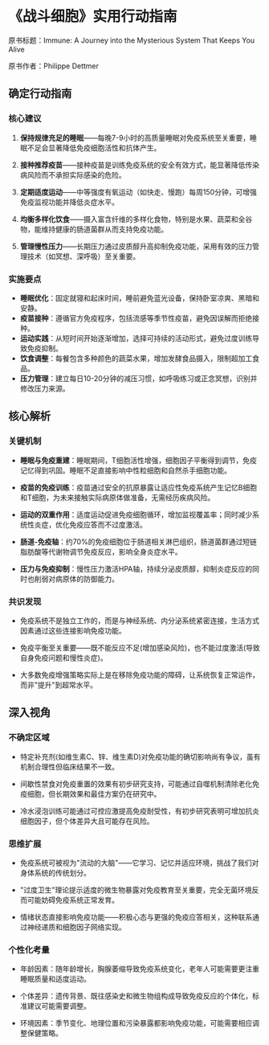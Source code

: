 # 《战斗细胞》实用行动指南

原书标题：Immune: A Journey into the Mysterious System That Keeps You Alive

原书作者：Philippe Dettmer


## 确定行动指南

### 核心建议

1. **保持规律充足的睡眠**——每晚7-9小时的高质量睡眠对免疫系统至关重要，睡眠不足会显著降低免疫细胞活性和抗体产生。

2. **接种推荐疫苗**——接种疫苗是训练免疫系统的安全有效方式，能显著降低传染病风险而不承担实际感染的危险。

3. **定期适度运动**——中等强度有氧运动（如快走、慢跑）每周150分钟，可增强免疫监视功能并降低炎症水平。

4. **均衡多样化饮食**——摄入富含纤维的多样化食物，特别是水果、蔬菜和全谷物，能维持健康的肠道菌群从而支持免疫功能。

5. **管理慢性压力**——长期压力通过皮质醇升高抑制免疫功能，采用有效的压力管理技术（如冥想、深呼吸）至关重要。

### 实施要点

- **睡眠优化**：固定就寝和起床时间，睡前避免蓝光设备，保持卧室凉爽、黑暗和安静。
- **疫苗接种**：遵循官方免疫程序，包括流感等季节性疫苗，避免因误解而拒绝接种。
- **运动实践**：从短时间开始逐渐增加，选择可持续的活动形式，避免过度训练导致免疫抑制。
- **饮食调整**：每餐包含多种颜色的蔬菜水果，增加发酵食品摄入，限制超加工食品。
- **压力管理**：建立每日10-20分钟的减压习惯，如呼吸练习或正念冥想，识别并修改压力来源。

## 核心解析

### 关键机制

- **睡眠与免疫重建**：睡眠期间，T细胞活性增强，细胞因子平衡得到调节，免疫记忆得到巩固。睡眠不足直接影响中性粒细胞和自然杀手细胞功能。

- **疫苗的免疫训练**：疫苗通过安全的抗原暴露让适应性免疫系统产生记忆B细胞和T细胞，为未来接触实际病原体做准备，无需经历疾病风险。

- **运动的双重作用**：适度运动促进免疫细胞循环，增加监视覆盖率；同时减少系统性炎症，优化免疫应答而不过度激活。

- **肠道-免疫轴**：约70%的免疫细胞位于肠道相关淋巴组织，肠道菌群通过短链脂肪酸等代谢物调节免疫反应，影响全身炎症水平。

- **压力与免疫抑制**：慢性压力激活HPA轴，持续分泌皮质醇，抑制炎症反应的同时也削弱对病原体的防御能力。

### 共识发现

- 免疫系统不是独立工作的，而是与神经系统、内分泌系统紧密连接，生活方式因素通过这些连接影响免疫功能。

- 免疫平衡至关重要——既不能反应不足(增加感染风险)，也不能过度激活(导致自身免疫问题和慢性炎症)。

- 大多数免疫增强策略实际上是在移除免疫功能的障碍，让系统恢复正常运作，而非"提升"到超常水平。

## 深入视角

### 不确定区域

- 特定补充剂(如维生素C、锌、维生素D)对免疫功能的确切影响尚有争议，虽有机制合理性但临床结果不一致。

- 间歇性禁食对免疫重置的效果有初步研究支持，可能通过自噬机制清除老化免疫细胞，但长期效果和最佳方案仍在研究中。

- 冷水浸泡训练可能通过可控应激提高免疫耐受性，有初步研究表明可增加抗炎细胞因子，但个体差异大且可能存在风险。

### 思维扩展

- 免疫系统可被视为"流动的大脑"——它学习、记忆并适应环境，挑战了我们对身体系统的传统划分。

- "过度卫生"理论提示适度的微生物暴露对免疫教育至关重要，完全无菌环境反而可能妨碍免疫系统正常发育。

- 情绪状态直接影响免疫功能——积极心态与更强的免疫应答相关，这种联系通过神经递质和细胞因子网络实现。

### 个性化考量

- 年龄因素：随年龄增长，胸腺萎缩导致免疫系统变化，老年人可能需要更注重睡眠质量和适度运动。

- 个体差异：遗传背景、既往感染史和微生物组构成导致免疫反应的个体化，标准建议可能需要调整。

- 环境因素：季节变化、地理位置和污染暴露都影响免疫功能，可能需要相应调整保健策略。